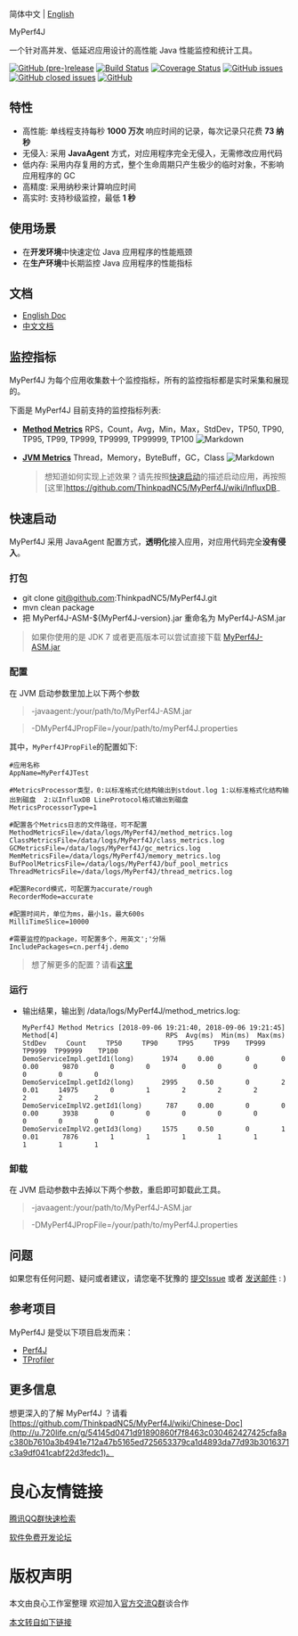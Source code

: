 简体中文 | [English](./README.EN.md)

 MyPerf4J 

 

一个针对高并发、低延迟应用设计的高性能 Java 性能监控和统计工具。

[![GitHub (pre-)release](https://img.shields.io/github/release/ThinkpadNC5/MyPerf4J/all.svg)](https://github.com/ThinkpadNC5/MyPerf4J) [![Build Status](https://travis-ci.com/ThinkpadNC5/MyPerf4J.svg?branch=develop)](https://travis-ci.com/ThinkpadNC5/MyPerf4J) [![Coverage Status](https://coveralls.io/repos/github/ThinkpadNC5/MyPerf4J/badge.svg?branch=develop)](https://coveralls.io/github/ThinkpadNC5/MyPerf4J?branch=develop) [![GitHub issues](https://img.shields.io/github/issues/ThinkpadNC5/MyPerf4J.svg)](https://github.com/ThinkpadNC5/MyPerf4J/issues) [![GitHub closed issues](https://img.shields.io/github/issues-closed/ThinkpadNC5/MyPerf4J.svg)](https://github.com/ThinkpadNC5/MyPerf4J/issues?q=is%3Aissue+is%3Aclosed) [![GitHub](https://img.shields.io/github/license/ThinkpadNC5/MyPerf4J.svg)](./LICENSE)

 

## 特性
* 高性能: 单线程支持每秒 **1000 万次** 响应时间的记录，每次记录只花费 **73 纳秒**
* 无侵入: 采用 **JavaAgent** 方式，对应用程序完全无侵入，无需修改应用代码
* 低内存: 采用内存复用的方式，整个生命周期只产生极少的临时对象，不影响应用程序的 GC
* 高精度: 采用纳秒来计算响应时间
* 高实时: 支持秒级监控，最低 **1 秒**

## 使用场景
* 在**开发环境**中快速定位 Java 应用程序的性能瓶颈
* 在**生产环境**中长期监控 Java 应用程序的性能指标

## 文档
* [English Doc](http://u.720life.cn/g/54145d0471d91890860f7f8463c030462427425cfa8ac380b7610a3b4941e7126440a1a61713807df694e2cd76c60d1def1b99059cdf52ff510269b35e27d8ec)
* [中文文档](http://u.720life.cn/g/54145d0471d91890860f7f8463c030462427425cfa8ac380b7610a3b4941e712a47b5165ed725653379ca1d4893da77d93b3016371c3a9df041cabf22d3fedc1)    
    
## 监控指标
MyPerf4J 为每个应用收集数十个监控指标，所有的监控指标都是实时采集和展现的。

下面是 MyPerf4J 目前支持的监控指标列表:
- **[Method Metrics](http://u.720life.cn/g/b675da847faf899dd7953a9eae0a65ac790013a76750c5a9edb146dcbdfa23f4144c53484e0dab2e84e31a74805cb74b)** 
RPS，Count，Avg，Min，Max，StdDev，TP50, TP90, TP95, TP99, TP999, TP9999, TP99999, TP100
![Markdown](https://raw.githubusercontent.com/ThinkpadNC5/Pictures/master/MyPerf4J-InfluxDB-Method_Show_Operation.gif)

- **[JVM Metrics](http://u.720life.cn/g/b675da847faf899dd7953a9eae0a65acd593b816d2feecd05a116984132da11c34859e7f54d227cd95841b817621f42c)** 
Thread，Memory，ByteBuff，GC，Class
![Markdown](https://raw.githubusercontent.com/ThinkpadNC5/Objects/master/MyPerf4J_JVM_Compressed.jpeg)

    > 想知道如何实现上述效果？请先按照[快速启动](http://u.720life.cn/g/54145d0471d91890860f7f8463c030462427425cfa8ac380b7610a3b4941e712a88ef3e37f8804a5c0166ce679393ea358aa1f0ba701e2a04593fac3928dec1c81c1c8c135ebcec164b6febc24211925)的描述启动应用，再按照[这里]https://github.com/ThinkpadNC5/MyPerf4J/wiki/InfluxDB_

## 快速启动
MyPerf4J 采用 JavaAgent 配置方式，**透明化**接入应用，对应用代码完全**没有侵入**。

### 打包
* git clone git@github.com:ThinkpadNC5/MyPerf4J.git
* mvn clean package
* 把 MyPerf4J-ASM-${MyPerf4J-version}.jar 重命名为 MyPerf4J-ASM.jar

> 如果你使用的是 JDK 7 或者更高版本可以尝试直接下载 [MyPerf4J-ASM.jar](http://u.720life.cn/g/54145d0471d91890860f7f8463c03046e1920fe5d510a478eb257ba7ad8b1877f54609b9985898327f544558425dd7950c59f3e970037e2d4fdb470ca80b86c4685af089440ea91517f7a461f316cf17ebc23532d7cd119c504ab73bcb2c4b23)

### 配置
在 JVM 启动参数里加上以下两个参数
> -javaagent:/your/path/to/MyPerf4J-ASM.jar

> -DMyPerf4JPropFile=/your/path/to/myPerf4J.properties

其中，`MyPerf4JPropFile`的配置如下:

 ```
#应用名称
AppName=MyPerf4JTest

#MetricsProcessor类型，0:以标准格式化结构输出到stdout.log 1:以标准格式化结构输出到磁盘  2:以InfluxDB LineProtocol格式输出到磁盘
MetricsProcessorType=1

#配置各个Metrics日志的文件路径，可不配置
MethodMetricsFile=/data/logs/MyPerf4J/method_metrics.log
ClassMetricsFile=/data/logs/MyPerf4J/class_metrics.log
GCMetricsFile=/data/logs/MyPerf4J/gc_metrics.log
MemMetricsFile=/data/logs/MyPerf4J/memory_metrics.log
BufPoolMetricsFile=/data/logs/MyPerf4J/buf_pool_metrics
ThreadMetricsFile=/data/logs/MyPerf4J/thread_metrics.log

#配置Record模式，可配置为accurate/rough
RecorderMode=accurate
    
#配置时间片，单位为ms，最小1s，最大600s
MilliTimeSlice=10000
    
#需要监控的package，可配置多个，用英文';'分隔
IncludePackages=cn.perf4j.demo
 ```
        
> 想了解更多的配置？请看[这里](http://u.720life.cn/g/54145d0471d91890860f7f8463c030462427425cfa8ac380b7610a3b4941e71234a13637843a8efadff98414d070ac948a5c377262b8bdd141fe3d3b93a8538f)

### 运行
* 输出结果，输出到 /data/logs/MyPerf4J/method_metrics.log:

    ```
    MyPerf4J Method Metrics [2018-09-06 19:21:40, 2018-09-06 19:21:45]
    Method[4]                           RPS  Avg(ms)  Min(ms)  Max(ms)   StdDev     Count     TP50     TP90     TP95     TP99    TP999   TP9999  TP99999    TP100
    DemoServiceImpl.getId1(long)       1974     0.00        0        0     0.00      9870        0        0        0        0        0        0        0        0
    DemoServiceImpl.getId2(long)       2995     0.50        0        2     0.01     14975        0        1        2        2        2        2        2        2
    DemoServiceImplV2.getId1(long)      787     0.00        0        0     0.00      3938        0        0        0        0        0        0        0        0
    DemoServiceImplV2.getId3(long)     1575     0.50        0        1     0.01      7876        1        1        1        1        1        1        1        1
    ```

### 卸载
在 JVM 启动参数中去掉以下两个参数，重启即可卸载此工具。
> -javaagent:/your/path/to/MyPerf4J-ASM.jar

> -DMyPerf4JPropFile=/your/path/to/myPerf4J.properties

## 问题
如果您有任何问题、疑问或者建议，请您毫不犹豫的 [提交Issue](http://u.720life.cn/g/54145d0471d91890860f7f8463c030462427425cfa8ac380b7610a3b4941e712ed0e7445ddffc4d638d22ce83858edfe119e08e45dfce8d99f064d49e599d45e) 或者 [发送邮件](mailto:feedback.myperf4j@gmail.com) : )

## 参考项目
MyPerf4J 是受以下项目启发而来：
* [Perf4J](http://u.720life.cn/g/54145d0471d91890860f7f8463c0304673758eb6422775f77fd728ecd33d0f04)
* [TProfiler](http://u.720life.cn/g/54145d0471d91890860f7f8463c03046b8f4543a0cb71e6b6856ddec5ce835a22366188bab5e17764a5bff8a4c4d1a07)

## 更多信息
想更深入的了解 MyPerf4J ？请看[https://github.com/ThinkpadNC5/MyPerf4J/wiki/Chinese-Doc](http://u.720life.cn/g/54145d0471d91890860f7f8463c030462427425cfa8ac380b7610a3b4941e712a47b5165ed725653379ca1d4893da77d93b3016371c3a9df041cabf22d3fedc1)。


 # 良心友情链接

[腾讯QQ群快速检索](http://u.720life.cn/s/8cf73f7c)

[软件免费开发论坛](http://u.720life.cn/s/bbb01dc0)

# 版权声明 

本文由良心工作室整理 欢迎加入[官方交流Q群](https://u.720life.cn/s/f2316816)谈合作

[本文转自如下链接](http://u.720life.cn/g/2e71d0f0a5c601172267ba20d3a43c6ee4c394881c02eac76bbd9731783ffb436ebd74870bd06e4fd7637be096a5dc9b9a32e6a0603e77d1017aa9d06013c41f)